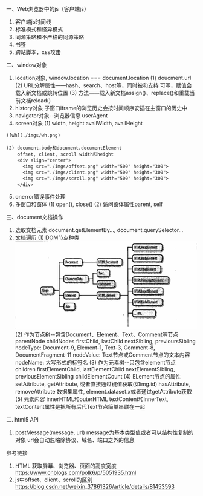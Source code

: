 一、Web浏览器中的js（客户端js）
  1. 客户端js时间线
  2. 标准模式和怪异模式
  3. 同源策略和不严格的同源策略
  4. 书签
  5. 跨站脚本，xss攻击

二、window对象
  1. location对象, window.location === document.location
    (1) doucment.url
    (2) URL分解属性——hash、search、host等，同时被<a>和<area>支持
        可写，赋值会载入新文档或跳转位置
    (3) 方法——载入新文档assign()、replace()和重载当前文档reload()
  2. history对象
    子窗口iframe的浏览历史会按时间顺序安插在主窗口的历史中
  3. navigator对象--浏览器信息
    userAgent
  4. screen对象
    (1) width, height
    availWidth, availHeight

    ![wh](./imgs/wh.png)

    (2) document.body和document.documentElement
        offset, client, scroll width和height
        <div align="center">
          <img src="./imgs/offset.png" width="500" height="300">
          <img src="./imgs/client.png" width="500" height="300">
          <img src="./imgs/scroll.png" width="500" height="300">
        </div>
  5. onerror错误事件处理
  6. 多窗口和窗体
    (1) open(), close()
    (2) 访问窗体属性parent, self

三、document文档操作
  1. 选取文档元素
    document.getElementBy..., document.querySelector...
  2. 文档遍历
    (1) DOM节点种类
      ![DOM节点种类示意图](./imgs/DOM节点种类.png)
    (2) 作为节点树--包含Document、Element、Text、Comment等节点
      parentNode
      childNodes
      firstChild, lastChild
      nextSibling, previoursSibling
      nodeType: Document-9, Element-1, Text-3, Comment-8, DocumentFragment-11
      nodeValue: Text节点或Comment节点的文本内容
      nodeName: 大写形式的标签名
    (3) 作为元素树--只包含element节点
      children
      firstElementChild, lastElementChild
      nextElementSibling, previousElementSibling
      childElementCount
    (4) ELement节点的属性
      setAttribute, getAttribute, 或者直接通过键值获取(如img.id)
      hasAttribute, removeAttribute
      数据集属性, element.dataset.x或者通过getAttribute获取
    (5) 元素内容
      innerHTML和outerHTML
      textContent和innerText, textContent属性是把所有后代Text节点简单串联在一起

二. html5 API
  1. postMessage(message, url)
    message为基本类型值或者可以结构性复制的对象
    url会自动忽略除协议、域名、端口之外的信息

参考链接
1. HTML 获取屏幕、浏览器、页面的高度宽度 https://www.cnblogs.com/polk6/p/5051935.html
2. js中offset、client、scroll的区别 https://blog.csdn.net/weixin_37861326/article/details/81453593
